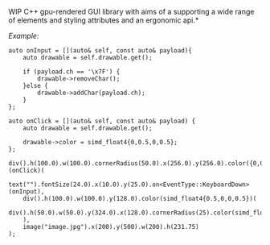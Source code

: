 WIP C++ gpu-rendered GUI library with aims of a supporting a wide range of elements and styling attributes and an ergonomic api.*

*Example:*
```
auto onInput = [](auto& self, const auto& payload){
    auto drawable = self.drawable.get();

    if (payload.ch == '\x7F') {
        drawable->removeChar();
    }else {
        drawable->addChar(payload.ch);
    }
};

auto onClick = [](auto& self, const auto& payload) {
    auto drawable = self.drawable.get();

    drawable->color = simd_float4{0,0.5,0,0.5};
};

div().h(100.0).w(100.0).cornerRadius(50.0).x(256.0).y(256.0).color({0,0,0.5,0.5}).on<EventType::Click>(onClick)(
    text("").fontSize(24.0).x(10.0).y(25.0).on<EventType::KeyboardDown>(onInput),
    div().h(100.0).w(100.0).y(128.0).color(simd_float4{0.5,0,0,0.5})(
         div().h(50.0).w(50.0).y(324.0).x(128.0).cornerRadius(25).color(simd_float4{1,1,1,1}).borderColor(simd_float4{1,0,0,0.5}).borderWidth(2)
    ),
    image("image.jpg").x(200).y(500).w(200).h(231.75)
);
```
